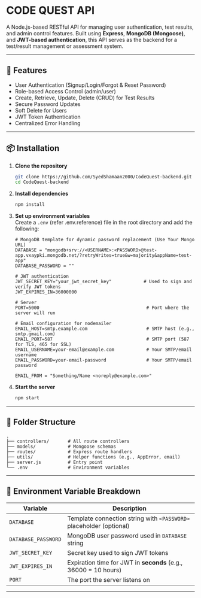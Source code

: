 # CODE QUEST API

A Node.js-based RESTful API for managing user authentication, test results, and admin control features. Built using **Express**, **MongoDB (Mongoose)**, and **JWT-based authentication**, this API serves as the backend for a test/result management or assessment system.

---

## 🔧 Features

-   User Authentication (Signup/Login/Forgot & Reset Password)
-   Role-based Access Control (admin/user)
-   Create, Retrieve, Update, Delete (CRUD) for Test Results
-   Secure Password Updates
-   Soft Delete for Users
-   JWT Token Authentication
-   Centralized Error Handling

---

## 📦 Installation

1. **Clone the repository**

    ```bash
    git clone https://github.com/SyedShamaan2000/CodeQuest-backend.git
    cd CodeQuest-backend
    ```

2. **Install dependencies**

    ```bash
    npm install
    ```

3. **Set up environment variables**  
   Create a `.env` (refer .env.reference) file in the root directory and add the following:

    ```env
    # MongoDB template for dynamic password replacement (Use Your Mongo URL)
    DATABASE = "mongodb+srv://<USERNAME>:<PASSWORD>@test-app.vxaypki.mongodb.net/?retryWrites=true&w=majority&appName=test-app"
    DATABASE_PASSWORD = ""

    # JWT authentication
    JWT_SECRET_KEY="your_jwt_secret_key"            # Used to sign and verify JWT tokens
    JWT_EXPIRES_IN=36000000

    # Server
    PORT=5000                                        # Port where the server will run

    # Email configuration for nodemailer
    EMAIL_HOST=smtp.example.com                      # SMTP host (e.g., smtp.gmail.com)
    EMAIL_PORT=587                                   # SMTP port (587 for TLS, 465 for SSL)
    EMAIL_USERNAME=your-email@example.com            # Your SMTP/email username
    EMAIL_PASSWORD=your-email-password               # Your SMTP/email password

    EMAIL_FROM = "Something/Name <noreply@example.com>"
    ```

4. **Start the server**
    ```bash
    npm start
    ```

---

## 📁 Folder Structure

```
.
├── controllers/       # All route controllers
├── models/            # Mongoose schemas
├── routes/            # Express route handlers
├── utils/             # Helper functions (e.g., AppError, email)
├── server.js          # Entry point
└── .env               # Environment variables
```

---

## 🔐 Environment Variable Breakdown

| Variable            | Description                                                         |
| ------------------- | ------------------------------------------------------------------- |
| `DATABASE`          | Template connection string with `<PASSWORD>` placeholder (optional) |
| `DATABASE_PASSWORD` | MongoDB user password used in `DATABASE` string                     |
| `JWT_SECRET_KEY`    | Secret key used to sign JWT tokens                                  |
| `JWT_EXPIRES_IN`    | Expiration time for JWT in **seconds** (e.g., 36000 = 10 hours)     |
| `PORT`              | The port the server listens on                                      |

---
